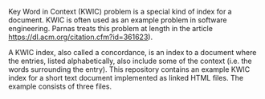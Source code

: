 
Key Word in Context (KWIC) problem is a special kind of index for a document.  KWIC is often used as an example problem in software engineering.  Parnas treats this problem at length in the article https://dl.acm.org/citation.cfm?id=361623).  

A KWIC index, also called a concordance, is an index to a document where the entries, listed alphabetically, also include some of the context (i.e. the words surrounding the entry).  This repository contains an example KWIC index for a short text document implemented as linked HTML files.  The example consists of three files.  

